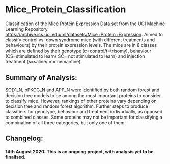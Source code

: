 # Mice_Protein_Classification
Classification of the Mice Protein Expression Data set from the UCI Machine Learning Repository https://archive.ics.uci.edu/ml/datasets/Mice+Protein+Expression. Aimed to classify control vs. down syndrome mice (with different treatments and behaviours) by their protein expression levels. The mice are in 8 classes which are defined by their genotype (c=control/t=trisomy), behaviour (CS=stimulated to learn/ SC= not stimulated to learn) and injection treatment (s=saline/ m=memantine).

## Summary of Analysis: 
SOD1_N, pPKCG_N and APP_N were identified by both random forest and decision tree models to be among the most important proteins to consider to classify mice. 
However, rankings of other proteins vary depending on decision tree and random forest algorithm. Further steps to produce classifiers for genotype, behaviour and 
treatment indivudually, as opposed to combined classes. Some proteins may not be important for classifying a combination of all three categories, but only one of them. 

## Changelog: 
#### 14th August 2020: This is an ongoing project, with analysis yet to be finalised. 
